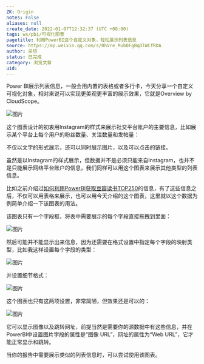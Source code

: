 ```yaml
---
ZK: Origin
notes: False
aliases: null
create_date: 2022-01-07T12:32:37 (UTC +08:00)
tags: wx/pbi/可视化图表 
pagetitle: 利用PowerBI这个自定义对象，轻松展示列表信息
source: https://mp.weixin.qq.com/s/0hVre_Mub0FgBqDlWCfRDA
author: 采悟
status: 已完成 
category: 浏览文章  
uid: 
---
```


Power BI展示列表信息，一般会用内置的表格或者多行卡，今天分享一个自定义可视化对象，相对来说可以实现更美观更丰富的展示效果，它就是Overview by CloudScope。

![图片](https://mmbiz.qpic.cn/mmbiz_png/aHEbZtANQJNQV3ahE0AoxbSHRaXl8oQGSqOBjRgKKHCHQLAQ1QdBOzX7n3B4ruPm3r0sQ6RZ8XZFBFJ0tCTrgA/640?wx_fmt=png&wxfrom=5&wx_lazy=1&wx_co=1)

这个图表设计的初衷用Instagram的样式来展示社交平台账户的主要信息，比如展示某个平台上每个用户的粉丝数量、关注数量和发帖量：  

不仅以文字的形式展示，还可以同时展示图片，以及可以点击的链接。

虽然是以Instagram的样式展示，但数据并不是必须只能来自Instagram，也并不是只能展示网络平台账户的信息，我们同样可以用这个图表来展示其他类型的列表信息。  

比如之前介绍过[如何利用PowerBI获取豆瓣读书TOP250](http://mp.weixin.qq.com/s?__biz=MzA4MzQwMjY4MA==&mid=2484070458&idx=1&sn=c4c2f4de681ef66524b91209e83dd769&chksm=8e0c42edb97bcbfb525a923d9d7378095f91ae9e3d592e28b7918ee1ea8a991b49ed4017fee0&scene=21#wechat_redirect)的信息，有了这些信息之后，不仅可以用表格来展示，也可以用今天介绍的这个图表，这里就以这个数据为例简单介绍一下该图表的用法。  

该图表只有一个字段框，将表中需要展示的每个字段直接拖拽到里面：  

![图片](https://mmbiz.qpic.cn/mmbiz_png/aHEbZtANQJNQV3ahE0AoxbSHRaXl8oQG23qVkibhL9tNCqQRHvich1WhLXS69dQfm4C3c7W4ECYj0gegVPJmE4mQ/640?wx_fmt=png&wxfrom=5&wx_lazy=1&wx_co=1)

然后可能并不能显示出来信息，因为还需要在格式设置中指定每个字段的映射类型，比如我这样设置每个字段的类型：  

![图片](https://mmbiz.qpic.cn/mmbiz_png/aHEbZtANQJNQV3ahE0AoxbSHRaXl8oQGiazRs6qhVGVpe9ghHKIPVm84VzIzbyeTicx29YSvwr7YCIqo0s6lQ7YA/640?wx_fmt=png&wxfrom=5&wx_lazy=1&wx_co=1)

并设置细节格式：

![图片](https://mmbiz.qpic.cn/mmbiz_png/aHEbZtANQJNQV3ahE0AoxbSHRaXl8oQGQSZJliaI3bkNJ5XLicphMXSTcEeiccbLCoicHgQC5HZuKpMvl47910T7Mw/640?wx_fmt=png&wxfrom=5&wx_lazy=1&wx_co=1)

这个图表也只有这两项设置，非常简陋，但效果还是可以的：

![图片](https://mmbiz.qpic.cn/mmbiz_png/aHEbZtANQJNQV3ahE0AoxbSHRaXl8oQGhHkRxN9iaYF24yNsg903hMWYnaXsobcXYYZMqASq1zudMZh2HIYxYgg/640?wx_fmt=png&wxfrom=5&wx_lazy=1&wx_co=1)

它可以显示图像以及跳转网址，前提当然是需要你的源数据中有这些信息，并在PowerBI中设置图片字段的属性是“图像 URL”，网址的属性为“Web URL”，它才能正常显示和跳转。  

当你的报告中需要展示类似的列表信息时，可以尝试使用该图表。  
